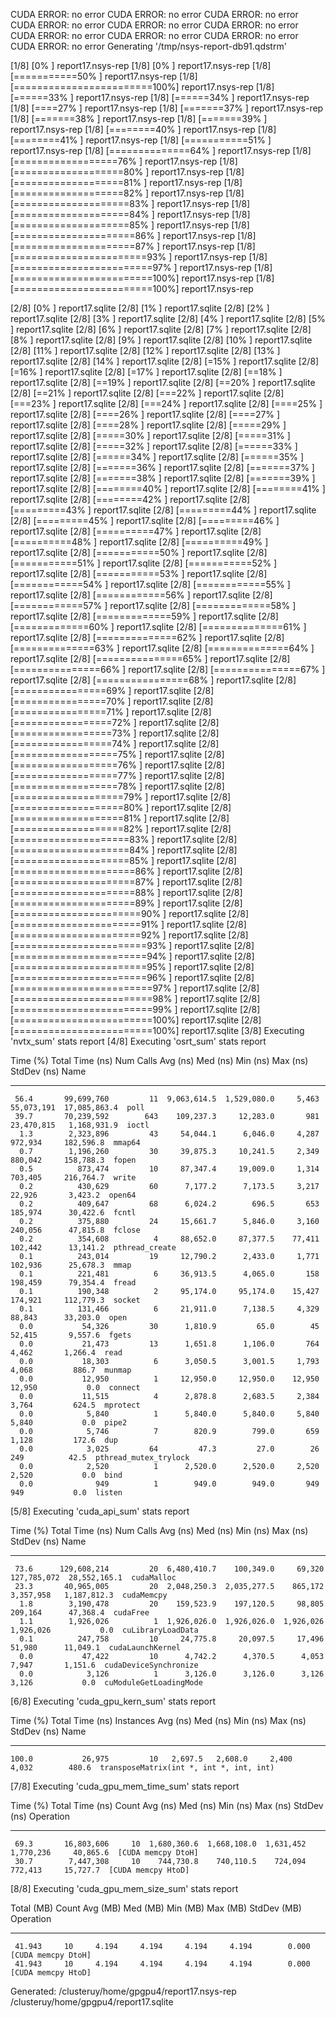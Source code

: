 CUDA ERROR: no error
CUDA ERROR: no error
CUDA ERROR: no error
CUDA ERROR: no error
CUDA ERROR: no error
CUDA ERROR: no error
CUDA ERROR: no error
CUDA ERROR: no error
CUDA ERROR: no error
CUDA ERROR: no error
Generating '/tmp/nsys-report-db91.qdstrm'
[1/8] [0%                          ] report17.nsys-rep[1/8] [0%                          ] report17.nsys-rep[1/8] [===========50%              ] report17.nsys-rep[1/8] [========================100%] report17.nsys-rep[1/8] [======33%                   ] report17.nsys-rep[1/8] [======34%                   ] report17.nsys-rep[1/8] [====27%                     ] report17.nsys-rep[1/8] [=======37%                  ] report17.nsys-rep[1/8] [=======38%                  ] report17.nsys-rep[1/8] [=======39%                  ] report17.nsys-rep[1/8] [========40%                 ] report17.nsys-rep[1/8] [========41%                 ] report17.nsys-rep[1/8] [===========51%              ] report17.nsys-rep[1/8] [==============64%           ] report17.nsys-rep[1/8] [==================76%       ] report17.nsys-rep[1/8] [===================80%      ] report17.nsys-rep[1/8] [===================81%      ] report17.nsys-rep[1/8] [===================82%      ] report17.nsys-rep[1/8] [====================83%     ] report17.nsys-rep[1/8] [====================84%     ] report17.nsys-rep[1/8] [====================85%     ] report17.nsys-rep[1/8] [=====================86%    ] report17.nsys-rep[1/8] [=====================87%    ] report17.nsys-rep[1/8] [=======================93%  ] report17.nsys-rep[1/8] [========================97% ] report17.nsys-rep[1/8] [========================100%] report17.nsys-rep[1/8] [========================100%] report17.nsys-rep
[2/8] [0%                          ] report17.sqlite[2/8] [1%                          ] report17.sqlite[2/8] [2%                          ] report17.sqlite[2/8] [3%                          ] report17.sqlite[2/8] [4%                          ] report17.sqlite[2/8] [5%                          ] report17.sqlite[2/8] [6%                          ] report17.sqlite[2/8] [7%                          ] report17.sqlite[2/8] [8%                          ] report17.sqlite[2/8] [9%                          ] report17.sqlite[2/8] [10%                         ] report17.sqlite[2/8] [11%                         ] report17.sqlite[2/8] [12%                         ] report17.sqlite[2/8] [13%                         ] report17.sqlite[2/8] [14%                         ] report17.sqlite[2/8] [=15%                        ] report17.sqlite[2/8] [=16%                        ] report17.sqlite[2/8] [=17%                        ] report17.sqlite[2/8] [==18%                       ] report17.sqlite[2/8] [==19%                       ] report17.sqlite[2/8] [==20%                       ] report17.sqlite[2/8] [==21%                       ] report17.sqlite[2/8] [===22%                      ] report17.sqlite[2/8] [===23%                      ] report17.sqlite[2/8] [===24%                      ] report17.sqlite[2/8] [====25%                     ] report17.sqlite[2/8] [====26%                     ] report17.sqlite[2/8] [====27%                     ] report17.sqlite[2/8] [====28%                     ] report17.sqlite[2/8] [=====29%                    ] report17.sqlite[2/8] [=====30%                    ] report17.sqlite[2/8] [=====31%                    ] report17.sqlite[2/8] [=====32%                    ] report17.sqlite[2/8] [======33%                   ] report17.sqlite[2/8] [======34%                   ] report17.sqlite[2/8] [======35%                   ] report17.sqlite[2/8] [=======36%                  ] report17.sqlite[2/8] [=======37%                  ] report17.sqlite[2/8] [=======38%                  ] report17.sqlite[2/8] [=======39%                  ] report17.sqlite[2/8] [========40%                 ] report17.sqlite[2/8] [========41%                 ] report17.sqlite[2/8] [========42%                 ] report17.sqlite[2/8] [=========43%                ] report17.sqlite[2/8] [=========44%                ] report17.sqlite[2/8] [=========45%                ] report17.sqlite[2/8] [=========46%                ] report17.sqlite[2/8] [==========47%               ] report17.sqlite[2/8] [==========48%               ] report17.sqlite[2/8] [==========49%               ] report17.sqlite[2/8] [===========50%              ] report17.sqlite[2/8] [===========51%              ] report17.sqlite[2/8] [===========52%              ] report17.sqlite[2/8] [===========53%              ] report17.sqlite[2/8] [============54%             ] report17.sqlite[2/8] [============55%             ] report17.sqlite[2/8] [============56%             ] report17.sqlite[2/8] [============57%             ] report17.sqlite[2/8] [=============58%            ] report17.sqlite[2/8] [=============59%            ] report17.sqlite[2/8] [=============60%            ] report17.sqlite[2/8] [==============61%           ] report17.sqlite[2/8] [==============62%           ] report17.sqlite[2/8] [==============63%           ] report17.sqlite[2/8] [==============64%           ] report17.sqlite[2/8] [===============65%          ] report17.sqlite[2/8] [===============66%          ] report17.sqlite[2/8] [===============67%          ] report17.sqlite[2/8] [================68%         ] report17.sqlite[2/8] [================69%         ] report17.sqlite[2/8] [================70%         ] report17.sqlite[2/8] [================71%         ] report17.sqlite[2/8] [=================72%        ] report17.sqlite[2/8] [=================73%        ] report17.sqlite[2/8] [=================74%        ] report17.sqlite[2/8] [==================75%       ] report17.sqlite[2/8] [==================76%       ] report17.sqlite[2/8] [==================77%       ] report17.sqlite[2/8] [==================78%       ] report17.sqlite[2/8] [===================79%      ] report17.sqlite[2/8] [===================80%      ] report17.sqlite[2/8] [===================81%      ] report17.sqlite[2/8] [===================82%      ] report17.sqlite[2/8] [====================83%     ] report17.sqlite[2/8] [====================84%     ] report17.sqlite[2/8] [====================85%     ] report17.sqlite[2/8] [=====================86%    ] report17.sqlite[2/8] [=====================87%    ] report17.sqlite[2/8] [=====================88%    ] report17.sqlite[2/8] [=====================89%    ] report17.sqlite[2/8] [======================90%   ] report17.sqlite[2/8] [======================91%   ] report17.sqlite[2/8] [======================92%   ] report17.sqlite[2/8] [=======================93%  ] report17.sqlite[2/8] [=======================94%  ] report17.sqlite[2/8] [=======================95%  ] report17.sqlite[2/8] [=======================96%  ] report17.sqlite[2/8] [========================97% ] report17.sqlite[2/8] [========================98% ] report17.sqlite[2/8] [========================99% ] report17.sqlite[2/8] [========================100%] report17.sqlite[2/8] [========================100%] report17.sqlite
[3/8] Executing 'nvtx_sum' stats report
[4/8] Executing 'osrt_sum' stats report

 Time (%)  Total Time (ns)  Num Calls   Avg (ns)     Med (ns)    Min (ns)   Max (ns)   StdDev (ns)           Name         
 --------  ---------------  ---------  -----------  -----------  --------  ----------  ------------  ---------------------
     56.4       99,699,760         11  9,063,614.5  1,529,080.0     5,463  55,073,191  17,085,863.4  poll                 
     39.7       70,239,592        643    109,237.3     12,283.0       981  23,470,815   1,168,931.9  ioctl                
      1.3        2,323,896         43     54,044.1      6,046.0     4,287     972,934     182,596.8  mmap64               
      0.7        1,196,260         30     39,875.3     10,241.5     2,349     880,042     158,788.3  fopen                
      0.5          873,474         10     87,347.4     19,009.0     1,314     703,405     216,764.7  write                
      0.2          430,629         60      7,177.2      7,173.5     3,217      22,926       3,423.2  open64               
      0.2          409,647         68      6,024.2        696.5       653     185,974      30,422.6  fcntl                
      0.2          375,880         24     15,661.7      5,846.0     3,160     240,056      47,815.8  fclose               
      0.2          354,608          4     88,652.0     87,377.5    77,411     102,442      13,141.2  pthread_create       
      0.1          243,014         19     12,790.2      2,433.0     1,771     102,936      25,678.3  mmap                 
      0.1          221,481          6     36,913.5      4,065.0       158     198,459      79,354.4  fread                
      0.1          190,348          2     95,174.0     95,174.0    15,427     174,921     112,779.3  socket               
      0.1          131,466          6     21,911.0      7,138.5     4,329      88,843      33,203.0  open                 
      0.0           54,326         30      1,810.9         65.0        45      52,415       9,557.6  fgets                
      0.0           21,473         13      1,651.8      1,106.0       764       4,462       1,266.4  read                 
      0.0           18,303          6      3,050.5      3,001.5     1,793       4,068         886.7  munmap               
      0.0           12,950          1     12,950.0     12,950.0    12,950      12,950           0.0  connect              
      0.0           11,515          4      2,878.8      2,683.5     2,384       3,764         624.5  mprotect             
      0.0            5,840          1      5,840.0      5,840.0     5,840       5,840           0.0  pipe2                
      0.0            5,746          7        820.9        799.0       659       1,128         172.6  dup                  
      0.0            3,025         64         47.3         27.0        26         249          42.5  pthread_mutex_trylock
      0.0            2,520          1      2,520.0      2,520.0     2,520       2,520           0.0  bind                 
      0.0              949          1        949.0        949.0       949         949           0.0  listen               

[5/8] Executing 'cuda_api_sum' stats report

 Time (%)  Total Time (ns)  Num Calls   Avg (ns)     Med (ns)    Min (ns)    Max (ns)    StdDev (ns)            Name         
 --------  ---------------  ---------  -----------  -----------  ---------  -----------  ------------  ----------------------
     73.6      129,608,214         20  6,480,410.7    100,349.0     69,320  127,785,072  28,552,165.1  cudaMalloc            
     23.3       40,965,005         20  2,048,250.3  2,035,277.5    865,172    3,357,958   1,187,812.3  cudaMemcpy            
      1.8        3,190,478         20    159,523.9    197,120.5     98,805      209,164      47,368.4  cudaFree              
      1.1        1,926,026          1  1,926,026.0  1,926,026.0  1,926,026    1,926,026           0.0  cuLibraryLoadData     
      0.1          247,758         10     24,775.8     20,097.5     17,496       51,980      11,049.1  cudaLaunchKernel      
      0.0           47,422         10      4,742.2      4,370.5      4,053        7,947       1,151.6  cudaDeviceSynchronize 
      0.0            3,126          1      3,126.0      3,126.0      3,126        3,126           0.0  cuModuleGetLoadingMode

[6/8] Executing 'cuda_gpu_kern_sum' stats report

 Time (%)  Total Time (ns)  Instances  Avg (ns)  Med (ns)  Min (ns)  Max (ns)  StdDev (ns)                   Name                  
 --------  ---------------  ---------  --------  --------  --------  --------  -----------  ---------------------------------------
    100.0           26,975         10   2,697.5   2,608.0     2,400     4,032        480.6  transposeMatrix(int *, int *, int, int)

[7/8] Executing 'cuda_gpu_mem_time_sum' stats report

 Time (%)  Total Time (ns)  Count   Avg (ns)     Med (ns)    Min (ns)   Max (ns)   StdDev (ns)      Operation     
 --------  ---------------  -----  -----------  -----------  ---------  ---------  -----------  ------------------
     69.3       16,803,606     10  1,680,360.6  1,668,108.0  1,631,452  1,770,236     40,865.6  [CUDA memcpy DtoH]
     30.7        7,447,308     10    744,730.8    740,110.5    724,094    772,413     15,727.7  [CUDA memcpy HtoD]

[8/8] Executing 'cuda_gpu_mem_size_sum' stats report

 Total (MB)  Count  Avg (MB)  Med (MB)  Min (MB)  Max (MB)  StdDev (MB)      Operation     
 ----------  -----  --------  --------  --------  --------  -----------  ------------------
     41.943     10     4.194     4.194     4.194     4.194        0.000  [CUDA memcpy DtoH]
     41.943     10     4.194     4.194     4.194     4.194        0.000  [CUDA memcpy HtoD]

Generated:
    /clusteruy/home/gpgpu4/report17.nsys-rep
    /clusteruy/home/gpgpu4/report17.sqlite
